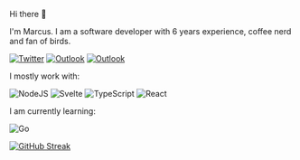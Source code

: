 Hi there 👋

I'm Marcus. I am a software developer with 6 years experience, coffee nerd and fan of birds.

<a href="https://twitter.com/weekendgeek_the" rel="some text">![Twitter](https://img.shields.io/badge/Twitter-%231DA1F2.svg?style=for-the-badge&logo=Twitter&logoColor=white)</a>
<a href="mailto:deh.marcus@outlook.de" rel="some text">![Outlook](https://img.shields.io/badge/Microsoft_Outlook-0078D4?style=for-the-badge&logo=microsoft-outlook&logoColor=white)</a>
<a href="https://exercism.org/profiles/theweekendgeek" rel="some text">![Outlook](https://img.shields.io/badge/Exercism-009CAB?style=for-the-badge&logo=exercism&logoColor=white)</a>

I mostly work with:

![NodeJS](https://img.shields.io/badge/node.js-6DA55F?style=for-the-badge&logo=node.js&logoColor=white)
![Svelte](https://img.shields.io/badge/svelte-%23f1413d.svg?style=for-the-badge&logo=svelte&logoColor=white)
![TypeScript](https://img.shields.io/badge/typescript-%23007ACC.svg?style=for-the-badge&logo=typescript&logoColor=white)
![React](https://img.shields.io/badge/react-%2320232a.svg?style=for-the-badge&logo=react&logoColor=%2361DAFB)

I am currently learning:

![Go](https://img.shields.io/badge/go-%2300ADD8.svg?style=for-the-badge&logo=go&logoColor=white)

[![GitHub Streak](https://github-readme-streak-stats.herokuapp.com/?user=theweekendgeek&theme=dark)](https://git.io/streak-stats)

<!--
**theweekendgeek/theweekendgeek** is a ✨ _special_ ✨ repository because its `README.md` (this file) appears on your GitHub profile.

Here are some ideas to get you started:

- 🔭 I’m currently working on ...
- 🌱 I’m currently learning ...
- 👯 I’m looking to collaborate on ...
- 🤔 I’m looking for help with ...
- 💬 Ask me about ...
- 📫 How to reach me: ...
- 😄 Pronouns: ...
- ⚡ Fun fact: ...
-->
